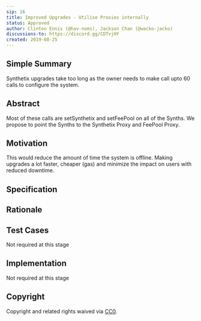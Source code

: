 ```yaml
---
sip: 16
title: Improved Upgrades - Utilise Proxies internally
status: Approved
author: Clinton Ennis (@hav-noms), Jackson Chan (@wacko-jacko)
discussions-to: https://discord.gg/CDTvjHY
created: 2019-08-25
---
```


## Simple Summary

<!--"If you can't explain it simply, you don't understand it well enough." Provide a simplified and layman-accessible explanation of the SIP.-->

Synthetix upgrades take too long as the owner needs to make call upto 60 calls to configure the system.

## Abstract

<!--A short (~200 word) description of the technical issue being addressed.-->

Most of these calls are setSynthetix and setFeePool on all of the Synths. We propose to point the Synths to the
Synthetix Proxy and FeePool Proxy.

## Motivation

<!--The motivation is critical for SIPs that want to change Synthetix. It should clearly explain why the existing protocol specification is inadequate to address the problem that the SIP solves. SIP submissions without sufficient motivation may be rejected outright.-->

This would reduce the amount of time the system is offline. Making upgrades a lot faster, cheaper (gas) and minimize the impact on users with reduced downtime.

## Specification

<!--The technical specification should describe the syntax and semantics of any new feature.-->

## Rationale

<!--The rationale fleshes out the specification by describing what motivated the design and why particular design decisions were made. It should describe alternate designs that were considered and related work, e.g. how the feature is supported in other languages. The rationale may also provide evidence of consensus within the community, and should discuss important objections or concerns raised during discussion.-->

## Test Cases

<!--Test cases for an implementation are mandatory for SIPs but can be included with the implementation..-->

Not required at this stage

## Implementation

<!--The implementations must be completed before any SIP is given status "Implemented", but it need not be completed before the SIP is "Approved". While there is merit to the approach of reaching consensus on the specification and rationale before writing code, the principle of "rough consensus and running code" is still useful when it comes to resolving many discussions of API details.-->

Not required at this stage

## Copyright

Copyright and related rights waived via [CC0](https://creativecommons.org/publicdomain/zero/1.0/).
